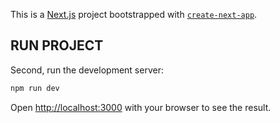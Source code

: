 This is a [Next.js](https://nextjs.org/) project bootstrapped with [`create-next-app`](https://github.com/vercel/next.js/tree/canary/packages/create-next-app).

## RUN PROJECT

Second, run the development server:

```bash
npm run dev

```

Open [http://localhost:3000](http://localhost:3000) with your browser to see the result.

